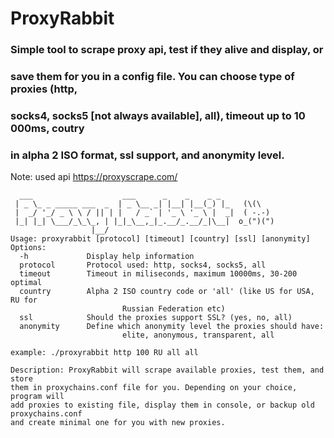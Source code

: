 # ProxyRabbit
### Simple tool to scrape proxy api, test if they alive and display, or 
### save them for you in a config file. You can choose type of proxies (http,
### socks4, socks5 [not always available], all), timeout up to 10 000ms, coutry
### in alpha 2 ISO format, ssl support, and anonymity level.

Note: used api https://proxyscrape.com/

```
  ___                    ___      _    _    _ _   
 | _ \_ _ _____ ___  _  | _ \__ _| |__| |__(_) |_   (\(\ 
 |  _/ '_/ _ \ \ / || | |   / _` | '_ \ '_ \ |  _|  ( -.-)
 |_| |_| \___/_\_\_, | |_|_\__,_|_.__/_.__/_|\__|  o_(")(")
                  |__/  
Usage: proxyrabbit [protocol] [timeout] [country] [ssl] [anonymity]
Options:
  -h             Display help information
  protocol       Protocol used: http, socks4, socks5, all
  timeout        Timeout in miliseconds, maximum 10000ms, 30-200 optimal
  country        Alpha 2 ISO country code or 'all' (like US for USA, RU for
                         Russian Federation etc)
  ssl            Should the proxies support SSL? (yes, no, all)
  anonymity      Define which anonymity level the proxies should have:
                         elite, anonymous, transparent, all

example: ./proxyrabbit http 100 RU all all

Description: ProxyRabbit will scrape available proxies, test them, and store
them in proxychains.conf file for you. Depending on your choice, program will
add proxies to existing file, display them in console, or backup old proxychains.conf
and create minimal one for you with new proxies.
```
